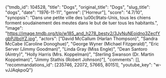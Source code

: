 {"tmdb_id": 104528, "title": "Dogs", "original_title": "Dogs", "slug_title": "dogs", "date": "1976-11-11", "genre": ["Horreur"], "score": "4.7/10", "synopsis": "Dans une petite ville des \u00c9tats-Unis, tous les chiens forment soudainement des meutes dans le but de tuer tous les habitants.", "image": "https://image.tmdb.org/t/p/w185_and_h278_bestv2/3JyNuNEoidno3ZecfYgbPJIboYZ.jpg", "actors": ["David McCallum (Harlan Thompson)", "Sandra McCabe (Caroline Donoghue)", "George Wyner (Michael Fitzgerald)", "Eric Server (Jimmy Goodman)", "Linda Gray (Miss Engle)", "Dean Santoro (Aintry)", "Holly Harris (Mrs. Koppelman)", "Sterling Swanson (Dr. Martin Koppelman)", "Jimmy Stathis (Robert Johnson)"], "comments": [], "recommandations_id": [235746, 22072, 57665, 80151], "youtube_key": "w-vJJAqkpoQ"}